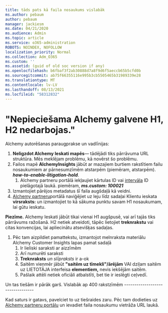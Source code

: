 ```yaml
---
title: tāds pats kā faila nosaukums vislabāk
ms.author: pebaum
author: pebaum
manager: jackiesm
ms.date: 04/21/2020
ms.audience: Admin
ms.topic: article
ms.service: o365-administration
ROBOTS: NOINDEX, NOFOLLOW
localization_priority: Normal
ms.collection: Adm_O365
ms.custom: ''
ms.assetid: (guid of old soc version if any)
ms.openlocfilehash: b6fbaf3f2ab30888d7a8f9d6f5aeccb65b5cfd0b
ms.sourcegitcommit: ab75f66355116e995b3cb5505465b31989339e28
ms.translationtype: MT
ms.contentlocale: lv-LV
ms.lasthandoff: 08/13/2021
ms.locfileid: "58312832"
---
```

# <a name="required-alchemy-header-h1-h2s-dont-work"></a>"Nepieciešama Alchemy galvene H1, H2 nedarbojas."
Alchemy autorēšanas paraugprakse un vadlīnijas:

1. **Neligzdot Alchemy Ieskati mapēs**— tādējādi tiks pārrāvuma URL struktūra. Mēs meklējam problēmu, kā novērst šo problēmu.
1. Failos mapē **AlchemyInsights** jābūt ar mazajiem burtiem rakstītiem failu nosaukumiem ar pārnesumzīmēm atstarpēm (piemēram, atstarpēm). **_how-to-enable-litigation-hold_**.
    1. Alchemy partneru portālā iekļaujiet kārtulas ID vai [intervāla](https://alchemyportal.azurewebsites.net) ID pielāgotajā laukā. piemēram, ***ms.custom: 100021***
1. Izmantojiet pārējos metadatus šī faila augšdaļā kā veidni.
1. [Alchemy partneru](https://alchemyportal.azurewebsites.net)portālā naviģējiet uz leju līdz sadaļai Klientu ieskata **virsraksts:** un izmantojiet to kā sākuma punktu savam H1 nosaukumam, lai gūtu ieskatu. 

**Piezīme.** Alchemy Ieskati jābūt tikai vienai H1 augšpusē, vai arī tajās tiks pārrāvums ražošanā. H2 netiek atveidoti, tāpēc lietojiet **treknrakstu** vai citas konvencijas, lai apliecinātu atsevišķas sadaļas.
1. Pēc tam aizpildiet pamattekstu, izmantojot melnraksta materiālu Alchemy Customer Insights lapas pamat sadaļā
    1. Ir lieliski saraksti ar aizzīmēm
    1. Arī numurēti saraksti
    1. **Treknraksts** *un slīpraksts* ir a-ok
    1. Saitēm vienmēr jābūt **"saitēm uz tīmekli"/ārējām** VAI dziļam saitēm uz LIETOTĀJA interfeisa **elementiem,** nevis iekšējām saitēm.
    1. Pašlaik attēli netiek oficiāli atbalstīti, bet tie ir ieslēgti ceļvedī.

Un tas tiešām ir pārāk garš. Vislabāk ap 400 rakstzīmēm ---------------------------------

Kad saturs ir gatavs, pavelciet to uz tiešraides zaru. Pēc tam dodieties uz [Alchemy partneru portālu](https://alchemyportal.azurewebsites.net) un ievadiet faila nosaukumu vietrāža URL laukā. 